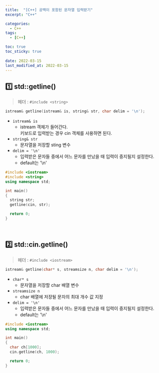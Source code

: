 ```yaml
---
title:  "[C++] 공백이 포함된 문자열 입력받기"
excerpt: "C++"

categories:
  - C++
tags:
  - [C++]

toc: true
toc_sticky: true
 
date: 2022-03-15
last_modified_at: 2022-03-15
---
```


## 1️⃣ std::getline()
> 헤더 : `#include <string>`

```c++
istream& getline(istream& is, string& str, char delim = '\n');
```

- `istream& is`
  - istream 객체가 들어간다.<br>
    키보드로 입력받는 경우 cin 객체를 사용하면 된다.
- `string& str`
  - 문자열을 저장할 sting 변수
- `delim = '\n'`
  - 입력받은 문자들 중에서 어느 문자를 만났을 때 입력이 중지될지 설정한다.
  - default는 '\n'

```c++
#include <iostream>
#include <string>
using namespace std;

int main()
{
  string str;
  getline(cin, str);

  return 0;
}
```
<br>

## 2️⃣ std::cin.getline()
> 헤더 : `#include <iostream>`

```c++
istream& getline(char* s, streamsize n, char delim = '\n');
```

- `char* s`
  - 문자열을 저장할 char 배열 변수
- `streamsize n`
  - char 배열에 저장될 문자의 최대 개수 값 지정
- `delim = '\n'`
  - 입력받은 문자들 중에서 어느 문자를 만났을 때 입력이 중지될지 설정한다.
  - default는 '\n'

```c++
#include <iostream>
using namespace std;

int main()
{
  char ch[1000];
  cin.getline(ch, 1000);

  return 0;
}
```